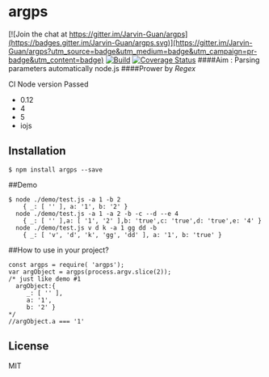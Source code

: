 # argps

[![Join the chat at https://gitter.im/Jarvin-Guan/argps](https://badges.gitter.im/Jarvin-Guan/argps.svg)](https://gitter.im/Jarvin-Guan/argps?utm_source=badge&utm_medium=badge&utm_campaign=pr-badge&utm_content=badge)
[![Build](https://travis-ci.org/Jarvin-Guan/argps.svg?branch=master)](https://travis-ci.org/Jarvin-Guan/arg-parser/)  [![Coverage Status](https://coveralls.io/repos/github/Jarvin-Guan/argps/badge.svg?branch=master)](https://coveralls.io/github/Jarvin-Guan/argps?branch=master)
####Aim : Parsing parameters automatically     node.js
####Prower by _Regex_

CI Node version Passed
* 0.12
* 4
* 5
* iojs

## Installation
```
$ npm install argps --save
```

##Demo

```
$ node ./demo/test.js -a 1 -b 2
    { _: [ '' ], a: '1', b: '2' }
  node ./demo/test.js -a 1 -a 2 -b -c --d --e 4
    { _: [ '' ],a: [ '1', '2' ],b: 'true',c: 'true',d: 'true',e: '4' }
  node ./demo/test.js v d k -a 1 gg dd -b
    { _: [ 'v', 'd', 'k', 'gg', 'dd' ], a: '1', b: 'true' }
```

##How to use in your project?
```
const argps = require( 'argps');
var argObject = argps(process.argv.slice(2));
/* just like demo #1
  argObject:{
     _: [ '' ],
     a: '1',
     b: '2' }
*/
//argObject.a === '1'
```
 


## License

  MIT
 

